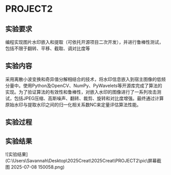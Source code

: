 # PROJECT2
## 实验要求
编程实现图片水印嵌入和提取（可依托开源项目二次开发），并进行鲁棒性测试，包括不限于翻转、平移、截取、调对比度等
## 实验内容
采用离散小波变换和奇异值分解相结合的技术，将水印信息嵌入到宿主图像的低频分量中。使用Python及OpenCV、NumPy、PyWavelets等开源库完成了算法的实现。为了验证算法的有效性和鲁棒性，对嵌入水印的图像进行了一系列攻击测试，包括JPEG压缩、高斯噪声、翻转、裁剪、旋转和对比度增强。最终通过计算原始水印与提取水印之间的归一化相关系数NC来定量评估算法性能。

## 实验过程



## 实验结果
![实验结果](C:\Users\Savannah\Desktop\2025Creat\2025Creat\PROJECT2\pic\屏幕截图 2025-07-08 150058.png)

